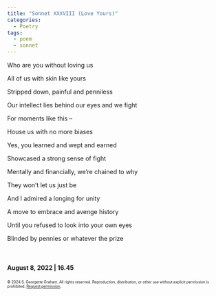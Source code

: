 ```yaml
---
title: "Sonnet XXXVIII (Love Yours)"
categories:
  - Poetry
tags:
  - poem
  - sonnet
---
```


<div class="notice">
  <p>Who are you without loving us</p>
  <p>All of us with skin like yours</p>
  <p>Stripped down, painful and penniless</p>
  <p>Our intellect lies behind our eyes and we fight</p>
  <p>For moments like this –</p>
  <p>House us with no more biases</p>
  <p>Yes, you learned and wept and earned</p>
  <p>Showcased a strong sense of fight</p>
  <p>Mentally and financially, we’re chained to why</p>
  <p>They won’t let us just be</p>
  <p>And I admired a longing for unity</p>
  <p>A move to embrace and avenge history</p>
  <p>Until you refused to look into your own eyes</p>
  <p>Blinded by pennies or whatever the prize</p>
  <br>
  <h4>August 8, 2022 | 16.45</h4>
</div>

<div style="font-size: 0.6em; margin-top: 20px;">
  © 2024 S. Georgette Graham. All rights reserved. Reproduction, distribution, or other use without explicit permission is prohibited. <a href="mailto:yawdiecode@gmail.com">Request permission</a>.
</div>